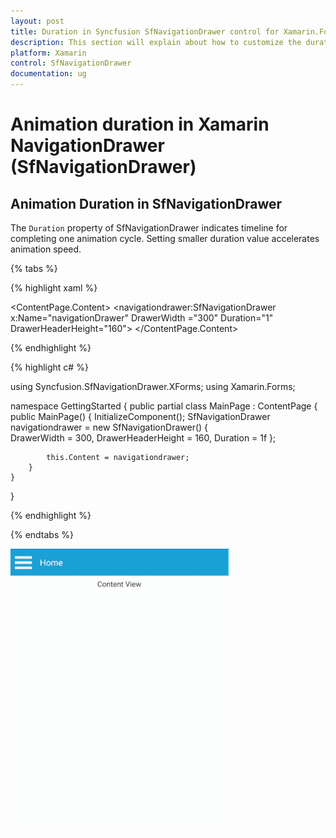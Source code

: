 ```yaml
---
layout: post
title: Duration in Syncfusion SfNavigationDrawer control for Xamarin.Forms
description: This section will explain about how to customize the duration of Xamarin.Forms NavigationDrawer control viewbox.
platform: Xamarin
control: SfNavigationDrawer
documentation: ug
---
```

# Animation duration in Xamarin NavigationDrawer (SfNavigationDrawer)

## Animation Duration in SfNavigationDrawer

The `Duration` property of SfNavigationDrawer indicates timeline for completing one animation cycle. Setting smaller duration value accelerates animation speed.

{% tabs %}

{% highlight xaml %}

<?xml version="1.0" encoding="utf-8" ?>
<ContentPage xmlns="http://xamarin.com/schemas/2014/forms"
             xmlns:x="http://schemas.microsoft.com/winfx/2009/xaml"
             xmlns:local="clr-namespace:GettingStarted"
             xmlns:navigationdrawer="clr-namespace:Syncfusion.SfNavigationDrawer.XForms;assembly=Syncfusion.SfNavigationDrawer.XForms"
             x:Class="GettingStarted.MainPage">
    <ContentPage.Content>
        <navigationdrawer:SfNavigationDrawer x:Name="navigationDrawer" 
                                         DrawerWidth ="300"
                                         Duration="1"
                                         DrawerHeaderHeight="160">
    </ContentPage.Content>
</ContentPage>

{% endhighlight %}

{% highlight c# %}

using Syncfusion.SfNavigationDrawer.XForms;
using Xamarin.Forms;

namespace GettingStarted
{
    public partial class MainPage : ContentPage
    {
        public MainPage()
        {
            InitializeComponent();
            SfNavigationDrawer navigationdrawer = new SfNavigationDrawer()
            {               
                DrawerWidth = 300,
                DrawerHeaderHeight = 160,
                Duration = 1f
            };

            this.Content = navigationdrawer;
        }
    }
}
    
{% endhighlight %}

{% endtabs %}

![Maximum Duration](Images/NavigatioDrawer_Duration_gif.gif)


